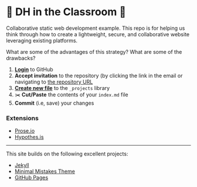 # :open_hands: DH in the Classroom :open_hands:

Collaborative static web development example. This repo is for helping us think through how to create a lightweight, secure, and collaborative website leveraging existing platforms.

What are some of the advantages of this strategy? What are some of the drawbacks?

1) [**Login**](https://github.com) to GitHub
2) **Accept invitation** to the repository (by clicking the link in the email or navigating to [the repository URL](https://github.com/dh-in-the-classroom/group-site)
3) [**Create new file**](https://help.github.com/en/articles/creating-new-files) to the `_projects` library
4) :scissors: **Cut/Paste** the contents of your `index.md` file
5) **Commit** (i.e, save) your changes

### Extensions

- [Prose.io](http://prose.io)
- [Hypothes.is](https://web.hypothes.is/)

---

This site builds on the following excellent projects:

- [Jekyll](https://jekyllrb.com/)
- [Minimal Mistakes Theme](https://github.com/mmistakes/minimal-mistakes)
- [GitHub Pages](https://pages.github.com/)

